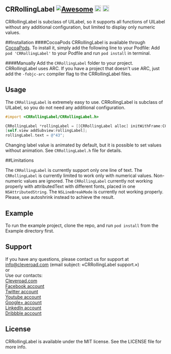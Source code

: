 ## CRRollingLabel [![Awesome](https://cdn.rawgit.com/sindresorhus/awesome/d7305f38d29fed78fa85652e3a63e154dd8e8829/media/badge.svg)](https://github.com/sindresorhus/awesome) <img src="https://www.cleveroad.com/public/comercial/label-ios.svg" height="20"> <a href="https://www.cleveroad.com/?utm_source=github&utm_medium=label&utm_campaign=contacts"><img src="https://www.cleveroad.com/public/comercial/label-cleveroad.svg" height="20"></a>

CRRollingLabel is subclass of UILabel, so it supports all functions of UILabel without any additional configuration, but limited to display only numeric values. 

##Installation
####CocoaPods
CRRollingLabel is available through [CocoaPods](http://cocoapods.org). To install it, simply add the following line to your Podfile:
Add `pod 'CRRollingLabel'` to your Podfile and run `pod install` in terminal.

####Manually
Add the `CRRollingLabel` folder to your project.  CRRollingLabel uses ARC. If you have a project that doesn't use ARC, just add the `-fobjc-arc` compiler flag to the CRRollingLabel files.

## Usage

The `CRRollingLabel` is extremely easy to use.  CRRollingLabel is subclass of UILabel, so you do not need any additional configuration.

```objective-c
#import <CRRollingLabel/CRRollingLabel.h>
```

```objective-c
CRRollingLabel *rollingLabel = [[CRRollingLabel alloc] initWithFrame:CGRectMake(0.f, 0.f, 100.f, 100.f)];
[self.view addSubview:rollingLabel];
rollingLabel.text = @"43";
```

Changing label value is animated by default, but it is possible to set values without animation. See `CRRollingLabel.h` file for details.

##Limitations

The `CRRollingLabel` is currently support only one line of text.
The `CRRollingLabel` is currently limited to work only with numerical values. Non-numeric values are ignored.
The `CRRollingLabel` currently not working properly with attributedText with different fonts,  placed in one `NSAttributedString`.
The `NSLineBreakMode` is currently not working properly. Please, use autoshrink instead to achieve the result.

## Example

To run the example project, clone the repo, and run `pod install` from the Example directory first.

## Support
If you have any questions, please contact us for support at info@cleveroad.com (email subject: «CRRollingLabel support.»)
<br>or
<br>Use our contacts:
<br><a href="https://www.cleveroad.com/?utm_source=github&utm_medium=link&utm_campaign=contacts">Cleveroad.com</a>
<br><a href="https://www.facebook.com/cleveroadinc">Facebook account</a>
<br><a href="https://twitter.com/CleveroadInc">Twitter account</a>
<br><a href="https://www.youtube.com/c/Cleveroadinc">Youtube account</a>
<br><a href="https://plus.google.com/+CleveroadInc/">Google+ account</a>
<br><a href="https://www.linkedin.com/company/cleveroad-inc-">LinkedIn account</a>
<br><a href="https://dribbble.com/cleveroad">Dribbble account</a>

## License

CRRollingLabel is available under the MIT license. See the LICENSE file for more info.
